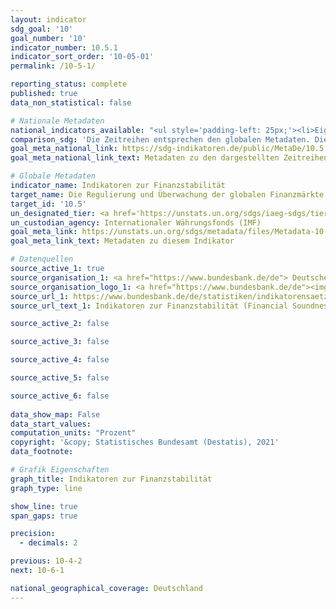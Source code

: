 ```yaml
---
layout: indicator    
sdg_goal: '10'    
goal_number: '10'    
indicator_number: 10.5.1    
indicator_sort_order: '10-05-01'    
permalink: /10-5-1/    

reporting_status: complete    
published: true    
data_non_statistical: false    

# Nationale Metadaten    
national_indicators_available: "<ul style='padding-left: 25px;'><li>Eigenkapitalquote</li> <li> Relation zwischen regulatorischem Kernkapital (Tier 1) und anrechnungspflichtigen Positionen</li> <li> Relation zwischen notleidenden Krediten (abzüglich Risikovorsorge) und bilanziellem Eigenkapital</li> <li> Anteil der notleidenden Kredite an den Bruttokrediten insgesamt</li> <li> Gesamtkapitalrentabilität</li> <li> Verbindlichkeiten</li> <li> Relation zwischen offener Fremdwährungsposition und regulatorischen Eigenmitteln</li></ul>"    
comparison_sdg: 'Die Zeitreihen entsprechen den globalen Metadaten. Die Zeitreihe "Eigenkapitalquote" bietet zusätzliche Informationen.'    
goal_meta_national_link: https://sdg-indikatoren.de/public/MetaDe/10.5.1.pdf    
goal_meta_national_link_text: Metadaten zu den dargestellten Zeitreihen    

# Globale Metadaten    
indicator_name: Indikatoren zur Finanzstabilität    
target_name: Die Regulierung und Überwachung der globalen Finanzmärkte und -institutionen verbessern und die Anwendung der einschlägigen Vorschriften verstärken    
target_id: '10.5'    
un_designated_tier: <a href='https://unstats.un.org/sdgs/iaeg-sdgs/tier-classification/' title='Klicken Sie hier um weitere Informationen zur UN-Tier-Klassifikation zu erhalten.'  target='_blank'>Tier I</a>    
un_custodian_agency: Internationaler Währungsfonds (IMF)    
goal_meta_link: https://unstats.un.org/sdgs/metadata/files/Metadata-10-05-01.pdf    
goal_meta_link_text: Metadaten zu diesem Indikator        

# Datenquellen
source_active_1: true
source_organisation_1: <a href="https://www.bundesbank.de/de"> Deutsche Bundesbank </a>
source_organisation_logo_1: <a href="https://www.bundesbank.de/de"><img src="https://g205sdgs.github.io/sdg-indicators/public/OrgImgDe/bundesbank.png" alt="Logo bundesbank" style="height:60px; width:148px"/></a>
source_url_1: https://www.bundesbank.de/de/statistiken/indikatorensaetze/financial-soundness-indicators/financial-soundness-indicators-fsi--776158
source_url_text_1: Indikatoren zur Finanzstabilität (Financial Soundness Indicators)

source_active_2: false

source_active_3: false

source_active_4: false

source_active_5: false

source_active_6: false
    
data_show_map: False    
data_start_values:     
computation_units: "Prozent"    
copyright: '&copy; Statistisches Bundesamt (Destatis), 2021'    
data_footnote:     

# Grafik Eigenschaften    
graph_title: Indikatoren zur Finanzstabilität    
graph_type: line    

show_line: true
span_gaps: true

precision:
  - decimals: 2    

previous: 10-4-2    
next: 10-6-1    

national_geographical_coverage: Deutschland    
---
```


<span></span>